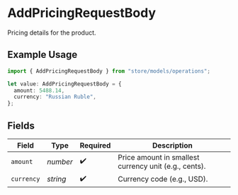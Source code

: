 # AddPricingRequestBody

Pricing details for the product.

## Example Usage

```typescript
import { AddPricingRequestBody } from "store/models/operations";

let value: AddPricingRequestBody = {
  amount: 5488.14,
  currency: "Russian Ruble",
};
```

## Fields

| Field                                                 | Type                                                  | Required                                              | Description                                           |
| ----------------------------------------------------- | ----------------------------------------------------- | ----------------------------------------------------- | ----------------------------------------------------- |
| `amount`                                              | *number*                                              | :heavy_check_mark:                                    | Price amount in smallest currency unit (e.g., cents). |
| `currency`                                            | *string*                                              | :heavy_check_mark:                                    | Currency code (e.g., USD).                            |